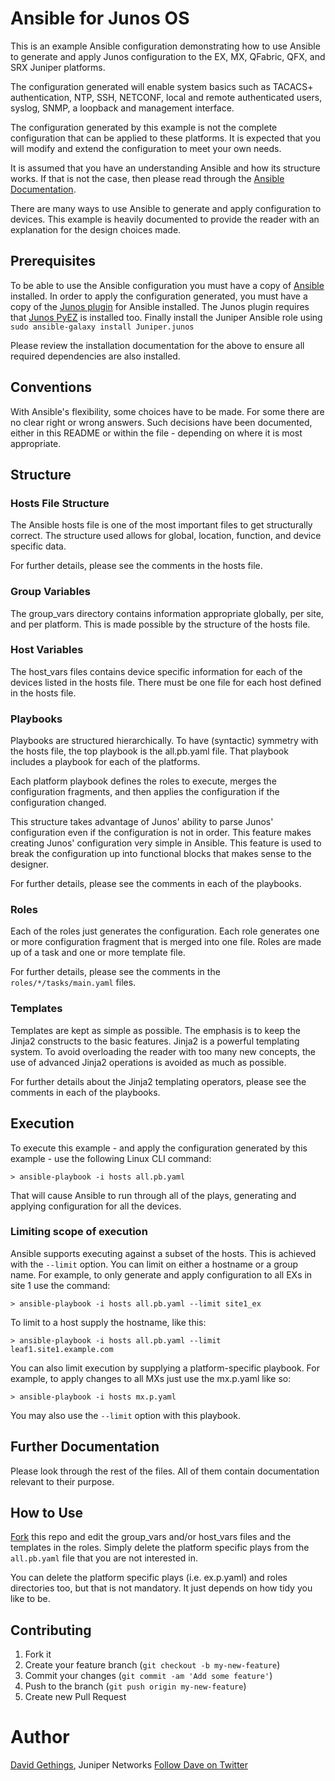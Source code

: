# Ansible for Junos OS

This is an example Ansible configuration demonstrating how to use Ansible to generate and apply Junos configuration to the EX, MX, QFabric, QFX, and SRX Juniper platforms.

The configuration generated will enable system basics such as TACACS+ authentication, NTP, SSH, NETCONF, local and remote authenticated users, syslog, SNMP, a loopback and management interface.

The configuration generated by this example is not the complete configuration that can be applied to these platforms. It is expected that you will modify and extend the configuration to meet your own needs.

It is assumed that you have an understanding Ansible and how its structure works. If that is not the case, then please read through the [Ansible Documentation](http://docs.ansible.com).

There are many ways to use Ansible to generate and apply configuration to devices. This example is heavily documented to provide the reader with an explanation for the design choices made.

## Prerequisites

To be able to use the Ansible configuration you must have a copy of [Ansible](http://docs.ansible.com/intro_installation.html) installed. In order to apply the configuration generated, you must have a copy of the [Junos plugin](https://github.com/Juniper/ansible-junos-stdlib) for Ansible installed. The Junos plugin requires that [Junos PyEZ](https://github.com/Juniper/py-junos-eznc) is installed too. Finally install the Juniper Ansible role using `sudo ansible-galaxy install Juniper.junos`

Please review the installation documentation for the above to ensure all required dependencies are also installed.

## Conventions

With Ansible's flexibility, some choices have to be made. For some there are no clear right or wrong answers. Such decisions have been documented, either in this README or within the file - depending on where it is most appropriate.

## Structure

### Hosts File Structure

The Ansible hosts file is one of the most important files to get structurally correct. The structure used allows for global, location, function, and device specific data.

For further details, please see the comments in the hosts file.

### Group Variables

The group_vars directory contains information appropriate globally, per site, and per platform. This is made possible by the structure of the hosts file.

### Host Variables

The host_vars files contains device specific information for each of the devices listed in the hosts file. There must be one file for each host defined in the hosts file.

### Playbooks

Playbooks are structured hierarchically. To have (syntactic) symmetry with the hosts file, the top playbook is the all.pb.yaml file. That playbook includes a playbook for each of the platforms. 

Each platform playbook defines the roles to execute, merges the configuration fragments, and then applies the configuration if the configuration changed.

This structure takes advantage of Junos' ability to parse Junos' configuration even if the configuration is not in order. This feature makes creating Junos' configuration very simple in Ansible. This feature is used to break the configuration up into functional blocks that makes sense to the designer.

For further details, please see the comments in each of the playbooks.

### Roles

Each of the roles just generates the configuration. Each role generates one or more configuration fragment that is merged into one file. Roles are made up of a task and one or more template file.

For further details, please see the comments in the `roles/*/tasks/main.yaml` files.

### Templates

Templates are kept as simple as possible. The emphasis is to keep the Jinja2 constructs to the basic features. Jinja2 is a powerful templating system. To avoid overloading the reader with too many new concepts, the use of advanced Jinja2 operations is avoided as much as possible.

For further details about the Jinja2 templating operators, please see the comments in each of the playbooks.

## Execution

To execute this example - and apply the configuration generated by this example - use the following Linux CLI command:

    > ansible-playbook -i hosts all.pb.yaml

That will cause Ansible to run through all of the plays, generating and applying configuration for all the devices.

### Limiting scope of execution

Ansible supports executing against a subset of the hosts. This is achieved with the `--limit` option. You can limit on either a hostname or a group name. For example, to only generate and apply configuration to all EXs in site 1 use the command:

    > ansible-playbook -i hosts all.pb.yaml --limit site1_ex

To limit to a host supply the hostname, like this:

    > ansible-playbook -i hosts all.pb.yaml --limit leaf1.site1.example.com

You can also limit execution by supplying a platform-specific playbook. For example, to apply changes to all MXs just use the mx.p.yaml like so:

    > ansible-playbook -i hosts mx.p.yaml

You may also use the `--limit` option with this playbook.

## Further Documentation

Please look through the rest of the files. All of them contain documentation relevant to their purpose.

## How to Use

[Fork](https://help.github.com/articles/fork-a-repo/) this repo and edit the group_vars and/or host_vars files and the templates in the roles. Simply delete the platform specific plays from the `all.pb.yaml` file that you are not interested in.

You can delete the platform specific plays (i.e. ex.p.yaml) and roles directories too, but that is not mandatory. It just depends on how tidy you like to be. 

## Contributing

1. Fork it
2. Create your feature branch (`git checkout -b my-new-feature`)
3. Commit your changes (`git commit -am 'Add some feature'`)
4. Push to the branch (`git push origin my-new-feature`)
5. Create new Pull Request

# Author

[David Gethings](mailto:trepanningio@gmail.com), Juniper Networks [Follow Dave on Twitter](http://twitter.com/trepanning_io)
